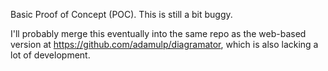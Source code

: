 Basic Proof of Concept (POC). This is still a bit buggy.

I'll probably merge this eventually into the same repo as the web-based version at https://github.com/adamulp/diagramator, which is also lacking a lot of development.
